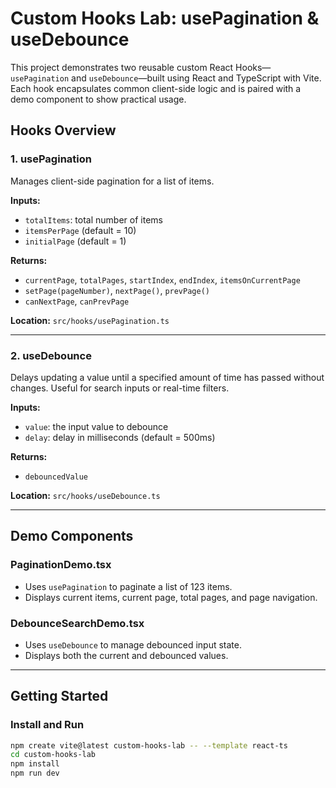 # Custom Hooks Lab: usePagination & useDebounce

This project demonstrates two reusable custom React Hooks—`usePagination` and `useDebounce`—built using React and TypeScript with Vite. Each hook encapsulates common client-side logic and is paired with a demo component to show practical usage.

## Hooks Overview

### 1. usePagination

Manages client-side pagination for a list of items.

**Inputs:**
- `totalItems`: total number of items
- `itemsPerPage` (default = 10)
- `initialPage` (default = 1)

**Returns:**
- `currentPage`, `totalPages`, `startIndex`, `endIndex`, `itemsOnCurrentPage`
- `setPage(pageNumber)`, `nextPage()`, `prevPage()`
- `canNextPage`, `canPrevPage`

**Location:** `src/hooks/usePagination.ts`

---

### 2. useDebounce

Delays updating a value until a specified amount of time has passed without changes. Useful for search inputs or real-time filters.

**Inputs:**
- `value`: the input value to debounce
- `delay`: delay in milliseconds (default = 500ms)

**Returns:**
- `debouncedValue`

**Location:** `src/hooks/useDebounce.ts`

---

## Demo Components

### PaginationDemo.tsx
- Uses `usePagination` to paginate a list of 123 items.
- Displays current items, current page, total pages, and page navigation.

### DebounceSearchDemo.tsx
- Uses `useDebounce` to manage debounced input state.
- Displays both the current and debounced values.

---

## Getting Started

### Install and Run

```bash
npm create vite@latest custom-hooks-lab -- --template react-ts
cd custom-hooks-lab
npm install
npm run dev
